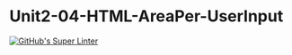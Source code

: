 # Unit2-04-HTML-AreaPer-UserInput
[![GitHub's Super Linter](https://github.com/ICS20-Programming-Emilielsm/Assign-02-PHP-Calculations/workflows/GitHub's%20Super%20Linter/badge.svg)](https://github.com/ICS20-Programming-Emilielsm/Assign-02-PHP-Calculations/actions)